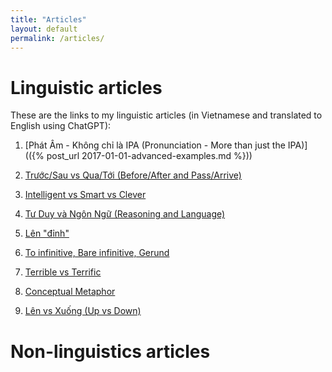 ```yaml
---
title: "Articles"
layout: default
permalink: /articles/
---
```


# Linguistic articles

These are the links to my linguistic articles (in Vietnamese and translated to English using ChatGPT):

1. [Phát Âm - Không chỉ là IPA (Pronunciation - More than just the IPA)](({% post_url 2017-01-01-advanced-examples.md %}))

2. [Trước/Sau vs Qua/Tới (Before/After and Pass/Arrive)](https://example.com/article2)
3. [Intelligent vs Smart vs Clever](https://example.com/article3)
4. [Tư Duy và Ngôn Ngữ (Reasoning and Language)](https://example.com/article4)
5. [Lên "đỉnh"](https://example.com/article5)
6. [To infinitive, Bare infinitive, Gerund](https://example.com/article6)
7. [Terrible vs Terrific](https://example.com/article7)
8. [Conceptual Metaphor](https://example.com/article8)
9. [Lên vs Xuống (Up vs Down)](https://example.com/article9)

# Non-linguistics articles